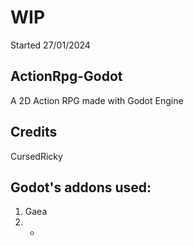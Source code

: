 # WIP

Started 27/01/2024

## ActionRpg-Godot
 A 2D Action RPG made with Godot Engine 

## Credits
CursedRicky

## Godot's addons used:
1) Gaea
2) -


